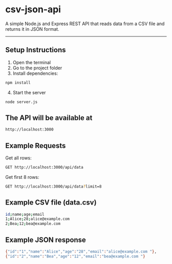 # csv-json-api

A simple Node.js and Express REST API that reads data from a CSV file and returns it in JSON format.

---

## Setup Instructions

1. Open the terminal
2. Go to the project folder
3. Install dependencies:

```bash
npm install
```

4. Start the server

```bash
node server.js
```

## The API will be available at

```bash
http://localhost:3000
```

## Example Requests

Get all rows:

```bash
GET http://localhost:3000/api/data
```

Get first 8 rows:

```bash
GET http://localhost:3000/api/data?limit=8
```

## Example CSV file (data.csv)

```bash
id;name;age;email
1;Alice;28;alice@example.com
2;Bea;12;bea@example.com
```

## Example JSON response

```bash
{"id":"1","name":"Alice","age":"28","email":"alice@example.com "},
{"id":"2","name":"Bea","age":"12","email":"bea@example.com "}
```
